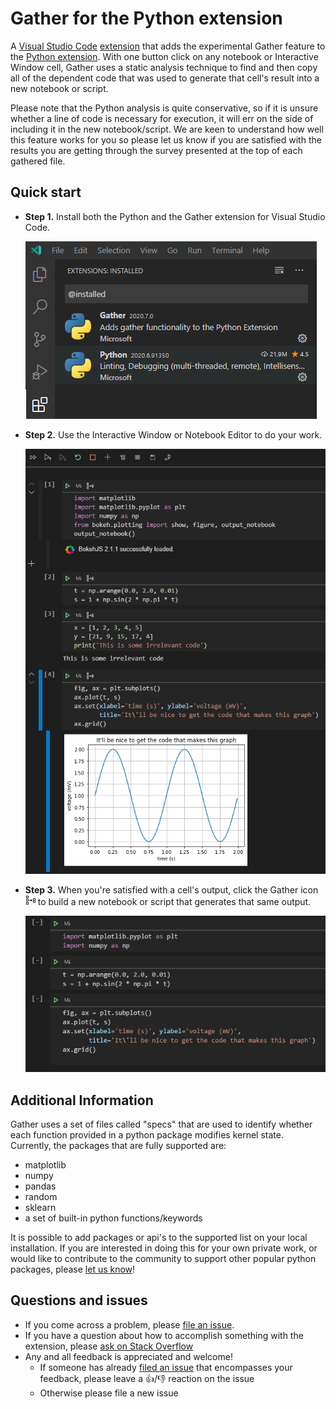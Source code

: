 # Gather for the Python extension

A [Visual Studio Code](https://code.visualstudio.com/) [extension](https://marketplace.visualstudio.com/VSCode) that adds the experimental Gather feature to the [Python extension](https://github.com/microsoft/vscode-python). With one button click on any notebook or Interactive Window cell, Gather uses a static analysis technique to find and then copy all of the dependent code that was used to generate that cell's result into a new notebook or script. 

Please note that the Python analysis is quite conservative, so if it is unsure whether a line of code is necessary for execution, it will err on the side of including it in the new notebook/script. We are keen to understand how well this feature works for you so please let us know if you are satisfied with the results you are getting through the survey presented at the top of each gathered file.

## Quick start

- **Step 1.** Install both the Python and the Gather extension for Visual Studio Code.

    <img src=./images/step1.PNG>

- **Step 2.** Use the Interactive Window or Notebook Editor to do your work.

    <img src=./images/step2.PNG>

- **Step 3.** When you're satisfied with a cell's output, click the Gather icon <svg width="16" height="16" viewBox="0 0 16 16" fill="none" xmlns="http://www.w3.org/2000/svg">
  <path style="fill: currentColor !important; fill-rule: evenodd !important; clip-rule: evenodd !important" d="M1.5,1,1,1.5v3l.5.5h3L5,4.5v-3L4.5,1ZM2,4V2H4V4ZM1.5,6,1,6.5v3l.5.5h3L5,9.5v-3L4.5,6ZM2,9V7H4V9ZM1,11.5l.5-.5h3l.5.5v3l-.5.5h-3L1,14.5ZM2,12v2H4V12ZM12.5,5l-.5.5v6l.5.5h3l.5-.5v-6L15.5,5ZM15,8H13V6h2Zm0,3H13V9h2ZM9.1,8H6V9H9.1l-1,1,.7.6,1.8-1.8V8.1L8.8,6.3,8.1,7Z"/>
  </svg> to build a new notebook or script that generates that same output.

    <img src=./images/step3.PNG>
    
## Additional Information
Gather uses a set of files called "specs" that are used to identify whether each function provided in a python package modifies kernel state. Currently, the packages that are fully supported are:
- matplotlib
- numpy
- pandas
- random
- sklearn
- a set of built-in python functions/keywords 

It is possible to add packages or api's to the supported list on your local installation. If you are interested in doing this for your own private work, or would like to  contribute to the community to support other popular python packages, please [let us know](https://github.com/Microsoft/vscode-python)! 

## Questions and issues

- If you come across a problem, please [file an issue](https://github.com/microsoft/vscode-python).
- If you have a question about how to accomplish something with the extension, please [ask on Stack Overflow](https://stackoverflow.com/questions/tagged/visual-studio-code+python)
- Any and all feedback is appreciated and welcome!
  - If someone has already [filed an issue](https://github.com/Microsoft/vscode-python) that encompasses your feedback, please leave a 👍/👎 reaction on the issue
  - Otherwise please file a new issue
